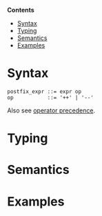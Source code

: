<!-- START doctoc generated TOC please keep comment here to allow auto update -->
<!-- DON'T EDIT THIS SECTION, INSTEAD RE-RUN doctoc TO UPDATE -->
**Contents**

- [Syntax](#syntax)
- [Typing](#typing)
- [Semantics](#semantics)
- [Examples](#examples)

<!-- END doctoc generated TOC please keep comment here to allow auto update -->

# Syntax

```
postfix_expr ::= expr op
op           ::= '++' | '--'
```
Also see [operator precedence](https://github.com/AnyDSL/anydsl/wiki/Expressions#precedence).

# Typing

# Semantics

# Examples

```rust
```
